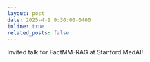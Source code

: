 ```yaml
---
layout: post
date: 2025-4-1 9:30:00-0400
inline: true
related_posts: false
---
```


Invited talk for FactMM-RAG at Stanford MedAI!